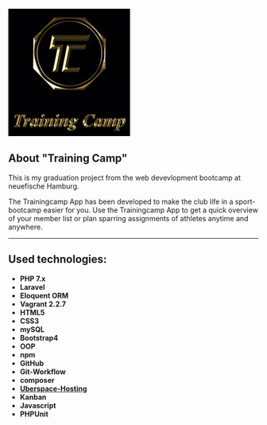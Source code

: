 ![img](public/assets/images/tc-trainingcamp.jpg)

## About "Training Camp"

This is my graduation project from the web devevlopment bootcamp at neuefische Hamburg.

The Trainingcamp App has been developed to make the club life in a sport-bootcamp easier for you. Use the Trainingcamp App to get a quick overview of your member list or plan sparring assignments of athletes anytime and anywhere.

---

## Used technologies:

-   **PHP 7.x**
-   **Laravel**
-   **Eloquent ORM**
-   **Vagrant 2.2.7**
-   **HTML5**
-   **CSS3**
-   **mySQL**
-   **Bootstrap4**
-   **OOP**
-   **npm**
-   **GitHub**
-   **Git-Workflow**
-   **composer**
-   [**Uberspace-Hosting**](https://star.uber.space)
-   **Kanban**
-   **Javascript**
-   **PHPUnit**
